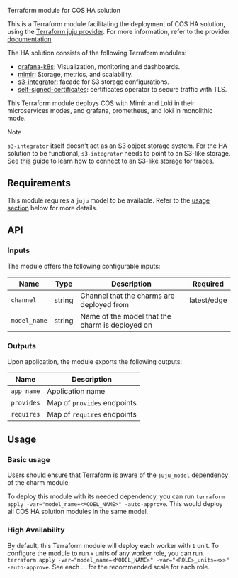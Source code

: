 Terraform module for COS HA solution

This is a Terraform module facilitating the deployment of COS HA solution, using the [Terraform juju provider](https://github.com/juju/terraform-provider-juju/). For more information, refer to the provider [documentation](https://registry.terraform.io/providers/juju/juju/latest/docs). 

The HA solution consists of the following Terraform modules:
- [grafana-k8s](https://github.com/canonical/grafana-k8s-operator): Visualization, monitoring,and dashboards.
- [mimir](https://github.com/canonical/observability/tree/cos-ha/terraform/modules/mimir): Storage, metrics, and scalability.
- [s3-integrator](https://github.com/canonical/s3-integrator): facade for S3 storage configurations.
- [self-signed-certificates](https://github.com/canonical/self-signed-certificates-operator): certificates operator to secure traffic with TLS.

This Terraform module deploys COS with Mimir and Loki in their microservices modes, and grafana, prometheus, and loki in monolithic mode.

> [!NOTE]  
> `s3-integrator` itself doesn't act as an S3 object storage system. For the HA solution to be functional, `s3-integrator` needs to point to an S3-like storage. See [this guide](https://discourse.charmhub.io/t/cos-lite-docs-set-up-minio/15211) to learn how to connect to an S3-like storage for traces.

## Requirements
This module requires a `juju` model to be available. Refer to the [usage section](#usage) below for more details.

## API

### Inputs
The module offers the following configurable inputs:

| Name | Type | Description | Required |
| - | - | - | - |
| `channel`| string | Channel that the charms are deployed from | latest/edge |
| `model_name`| string | Name of the model that the charm is deployed on |  |

### Outputs
Upon application, the module exports the following outputs:

| Name | Description |
| - | - |
| `app_name`|  Application name |
| `provides`| Map of `provides` endpoints |
| `requires`|  Map of `requires` endpoints |

## Usage


### Basic usage

Users should ensure that Terraform is aware of the `juju_model` dependency of the charm module.

To deploy this module with its needed dependency, you can run `terraform apply -var="model_name=<MODEL_NAME>" -auto-approve`. This would deploy all COS HA solution modules in the same model.

### High Availability 

By default, this Terraform module will deploy each worker with `1` unit. To configure the module to run `x` units of any worker role, you can run `terraform apply -var="model_name=<MODEL_NAME>" -var="<ROLE>_units=<x>" -auto-approve`.
See each ... for the recommended scale for each role.

